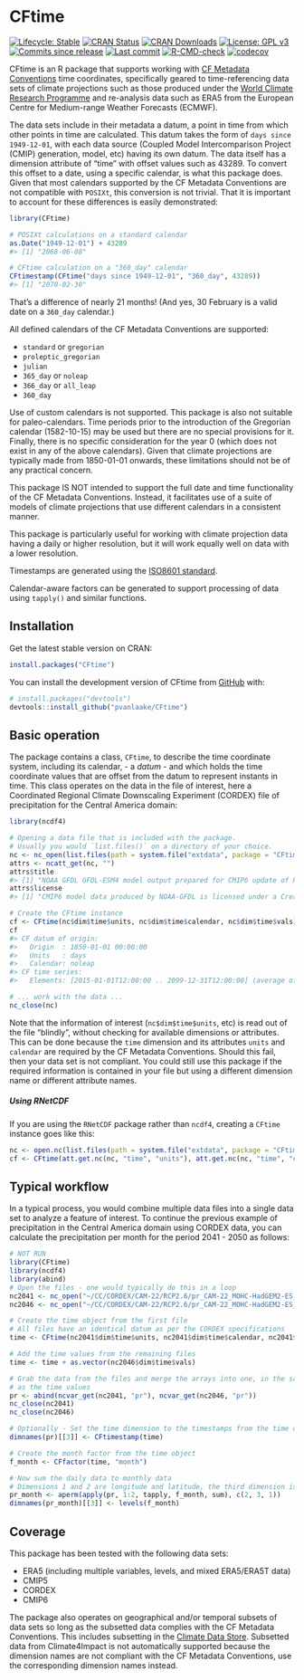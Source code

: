 
<!-- README.md is generated from README.Rmd. Please edit that file -->

# CFtime

<!-- badges: start -->

[![Lifecycle:
Stable](https://img.shields.io/badge/Lifecycle-Stable-green.svg)](https://lifecycle.r-lib.org/articles/stages.html)
[![CRAN
Status](https://www.r-pkg.org/badges/version/CFtime)](https://cran.r-project.org/package=CFtime)
[![CRAN
Downloads](https://cranlogs.r-pkg.org/badges/grand-total/CFtime)](https://cran.r-project.org/package=CFtime)
[![License: GPL
v3](https://img.shields.io/badge/License-MIT-blue.svg)](https://mit-license.org)
[![Commits since
release](https://img.shields.io/github/commits-since/pvanlaake/CFtime/latest.svg?color=green)](https://GitHub.com/pvanlaake/CFtime/commit/main/)
[![Last
commit](https://img.shields.io/github/last-commit/pvanlaake/CFtime)](https://github.com/pvanlaake/CFtime/commits/main)
[![R-CMD-check](https://github.com/pvanlaake/CFtime/actions/workflows/R-CMD-check.yaml/badge.svg)](https://github.com/pvanlaake/CFtime/actions/workflows/R-CMD-check.yaml)
[![codecov](https://codecov.io/gh/pvanlaake/CFtime/branch/main/graph/badge.svg)](https://app.codecov.io/gh/pvanlaake/CFtime)
<!-- badges: end -->

CFtime is an R package that supports working with [CF Metadata
Conventions](http://cfconventions.org) time coordinates, specifically
geared to time-referencing data sets of climate projections such as
those produced under the [World Climate Research
Programme](https://www.wcrp-climate.org) and re-analysis data such as
ERA5 from the European Centre for Medium-range Weather Forecasts
(ECMWF).

The data sets include in their metadata a datum, a point in time from
which other points in time are calculated. This datum takes the form of
`days since 1949-12-01`, with each data source (Coupled Model
Intercomparison Project (CMIP) generation, model, etc) having its own
datum. The data itself has a dimension attribute of “time” with offset
values such as 43289. To convert this offset to a date, using a specific
calendar, is what this package does. Given that most calendars supported
by the CF Metadata Conventions are not compatible with `POSIXt`, this
conversion is not trivial. That it is important to account for these
differences is easily demonstrated:

``` r
library(CFtime)

# POSIXt calculations on a standard calendar
as.Date("1949-12-01") + 43289
#> [1] "2068-06-08"

# CFtime calculation on a "360_day" calendar
CFtimestamp(CFtime("days since 1949-12-01", "360_day", 43289))
#> [1] "2070-02-30"
```

That’s a difference of nearly 21 months! (And yes, 30 February is a
valid date on a `360_day` calendar.)

All defined calendars of the CF Metadata Conventions are supported:

- `standard` or `gregorian`
- `proleptic_gregorian`
- `julian`
- `365_day` or `noleap`
- `366_day` or `all_leap`
- `360_day`

Use of custom calendars is not supported. This package is also not
suitable for paleo-calendars. Time periods prior to the introduction of
the Gregorian calendar (1582-10-15) may be used but there are no special
provisions for it. Finally, there is no specific consideration for the
year 0 (which does not exist in any of the above calendars). Given that
climate projections are typically made from 1850-01-01 onwards, these
limitations should not be of any practical concern.

This package IS NOT intended to support the full date and time
functionality of the CF Metadata Conventions. Instead, it facilitates
use of a suite of models of climate projections that use different
calendars in a consistent manner.

This package is particularly useful for working with climate projection
data having a daily or higher resolution, but it will work equally well
on data with a lower resolution.

Timestamps are generated using the [ISO8601
standard](https://en.wikipedia.org/wiki/ISO_8601).

Calendar-aware factors can be generated to support processing of data
using `tapply()` and similar functions.

## Installation

Get the latest stable version on CRAN:

``` r
install.packages("CFtime")
```

You can install the development version of CFtime from
[GitHub](https://github.com/) with:

``` r
# install.packages("devtools")
devtools::install_github("pvanlaake/CFtime")
```

## Basic operation

The package contains a class, `CFtime`, to describe the time coordinate
system, including its calendar, - a *datum* - and which holds the time
coordinate values that are offset from the datum to represent instants
in time. This class operates on the data in the file of interest, here a
Coordinated Regional Climate Downscaling Experiment (CORDEX) file of
precipitation for the Central America domain:

``` r
library(ncdf4)

# Opening a data file that is included with the package.
# Usually you would `list.files()` on a directory of your choice.
nc <- nc_open(list.files(path = system.file("extdata", package = "CFtime"), full.names = TRUE)[1])
attrs <- ncatt_get(nc, "")
attrs$title
#> [1] "NOAA GFDL GFDL-ESM4 model output prepared for CMIP6 update of RCP4.5 based on SSP2"
attrs$license
#> [1] "CMIP6 model data produced by NOAA-GFDL is licensed under a Creative Commons Attribution-ShareAlike 4.0 International License (https://creativecommons.org/licenses/). Consult https://pcmdi.llnl.gov/CMIP6/TermsOfUse for terms of use governing CMIP6 output, including citation requirements and proper acknowledgment. Further information about this data, including some limitations, can be found via the further_info_url (recorded as a global attribute in this file). The data producers and data providers make no warranty, either express or implied, including, but not limited to, warranties of merchantability and fitness for a particular purpose. All liabilities arising from the supply of the information (including any liability arising in negligence) are excluded to the fullest extent permitted by law."

# Create the CFtime instance
cf <- CFtime(nc$dim$time$units, nc$dim$time$calendar, nc$dim$time$vals)
cf
#> CF datum of origin:
#>   Origin  : 1850-01-01 00:00:00
#>   Units   : days
#>   Calendar: noleap
#> CF time series:
#>   Elements: [2015-01-01T12:00:00 .. 2099-12-31T12:00:00] (average of 1.000000 days between 31025 elements)

# ... work with the data ...
nc_close(nc)
```

Note that the information of interest (`nc$dim$time$units`, etc) is read
out of the file “blindly”, without checking for available dimensions or
attributes. This can be done because the `time` dimension and its
attributes `units` and `calendar` are required by the CF Metadata
Conventions. Should this fail, then your data set is not compliant. You
could still use this package if the required information is contained in
your file but using a different dimension name or different attribute
names.

##### Using RNetCDF

If you are using the `RNetCDF` package rather than `ncdf4`, creating a
`CFtime` instance goes like this:

``` r
nc <- open.nc(list.files(path = system.file("extdata", package = "CFtime"), full.names = TRUE)[1])
cf <- CFtime(att.get.nc(nc, "time", "units"), att.get.nc(nc, "time", "calendar"), var.get.nc(nc, "time"))
```

## Typical workflow

In a typical process, you would combine multiple data files into a
single data set to analyze a feature of interest. To continue the
previous example of precipitation in the Central America domain using
CORDEX data, you can calculate the precipitation per month for the
period 2041 - 2050 as follows:

``` r
# NOT RUN
library(CFtime)
library(ncdf4)
library(abind)
# Open the files - one would typically do this in a loop
nc2041 <- nc_open("~/CC/CORDEX/CAM-22/RCP2.6/pr_CAM-22_MOHC-HadGEM2-ES_rcp26_r1i1p1_GERICS-REMO2015_v1_day_20410101-20451230.nc")
nc2046 <- nc_open("~/CC/CORDEX/CAM-22/RCP2.6/pr_CAM-22_MOHC-HadGEM2-ES_rcp26_r1i1p1_GERICS-REMO2015_v1_day_20460101-20501230.nc")

# Create the time object from the first file
# All files have an identical datum as per the CORDEX specifications
time <- CFtime(nc2041$dim$time$units, nc2041$dim$time$calendar, nc2041$dim$time$vals)

# Add the time values from the remaining files
time <- time + as.vector(nc2046$dim$time$vals)

# Grab the data from the files and merge the arrays into one, in the same order
# as the time values
pr <- abind(ncvar_get(nc2041, "pr"), ncvar_get(nc2046, "pr"))
nc_close(nc2041)
nc_close(nc2046)

# Optionally - Set the time dimension to the timestamps from the time object
dimnames(pr)[[3]] <- CFtimestamp(time)

# Create the month factor from the time object
f_month <- CFfactor(time, "month")

# Now sum the daily data to monthly data
# Dimensions 1 and 2 are longitude and latitude, the third dimension is time
pr_month <- aperm(apply(pr, 1:2, tapply, f_month, sum), c(2, 3, 1))
dimnames(pr_month)[[3]] <- levels(f_month)
```

## Coverage

This package has been tested with the following data sets:

- ERA5 (including multiple variables, levels, and mixed ERA5/ERA5T data)
- CMIP5
- CORDEX
- CMIP6

The package also operates on geographical and/or temporal subsets of
data sets so long as the subsetted data complies with the CF Metadata
Conventions. This includes subsetting in the [Climate Data
Store](https://cds.climate.copernicus.eu/#!/home). Subsetted data from
Climate4Impact is not automatically supported because the dimension
names are not compliant with the CF Metadata Conventions, use the
corresponding dimension names instead.
